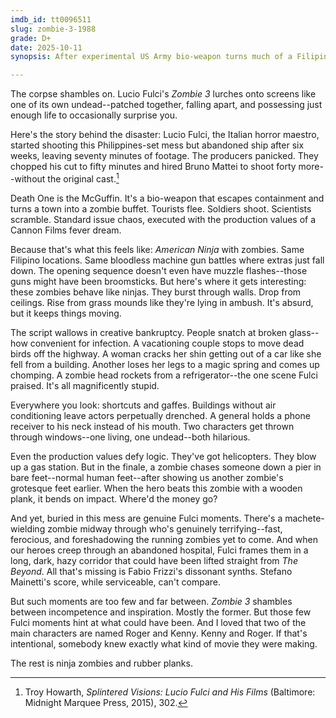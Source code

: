 ```yaml
---
imdb_id: tt0096511
slug: zombie-3-1988
grade: D+
date: 2025-10-11
synopsis: After experimental US Army bio-weapon turns much of a Filipino town into flesh-eating zombies, scientists rush to find a cure, while the military fights to contain the outbreak and assorted tourists struggle to stay alive.

---
```


The corpse shambles on. Lucio Fulci's _Zombie 3_ lurches onto screens like one of its own undead--patched together, falling apart, and possessing just enough life to occasionally surprise you.

Here's the story behind the disaster: Lucio Fulci, the Italian horror maestro, started shooting this Philippines-set mess but abandoned ship after six weeks, leaving seventy minutes of footage. The producers panicked. They chopped his cut to fifty minutes and hired Bruno Mattei to shoot forty more--without the original cast.[^1]

Death One is the McGuffin. It's a bio-weapon that escapes containment and turns a town into a zombie buffet. Tourists flee. Soldiers shoot. Scientists scramble. Standard issue chaos, executed with the production values of a Cannon Films fever dream.

Because that's what this feels like: <span data-imdb-id="tt0088708">_American Ninja_</span> with zombies. Same Filipino locations. Same bloodless machine gun battles where extras just fall down. The opening sequence doesn't even have muzzle flashes--those guns might have been broomsticks. But here's where it gets interesting: these zombies behave like ninjas. They burst through walls. Drop from ceilings. Rise from grass mounds like they're lying in ambush. It's absurd, but it keeps things moving.

The script wallows in creative bankruptcy. People snatch at broken glass--how convenient for infection.  A vacationing couple stops to move dead birds off the highway. A woman cracks her shin getting out of a car like she fell from a building. Another loses her legs to a magic spring and comes up chomping. A zombie head rockets from a refrigerator--the one scene Fulci praised. It's all magnificently stupid.

Everywhere you look: shortcuts and gaffes. Buildings without air conditioning leave actors perpetually drenched. A general holds a phone receiver to his neck instead of his mouth. Two characters get thrown through windows--one living, one undead--both hilarious.

Even the production values defy logic. They've got helicopters. They blow up a gas station. But in the finale, a zombie chases someone down a pier in bare feet--normal human feet--after showing us another zombie's grotesque feet earlier. When the hero beats this zombie with a wooden plank, it bends on impact. Where'd the money go?

And yet, buried in this mess are genuine Fulci moments. There's a machete-wielding zombie midway through who's genuinely terrifying--fast, ferocious, and foreshadowing the running zombies yet to come. And when our heroes creep through an abandoned hospital, Fulci frames them in a long, dark, hazy corridor that could have been lifted straight from <span data-imdb-id="tt0082307">_The Beyond_</span>. All that's missing is Fabio Frizzi's dissonant synths. Stefano Mainetti's score, while serviceable, can't compare.

But such moments are too few and far between. _Zombie 3_ shambles between incompetence and inspiration. Mostly the former. But those few Fulci moments hint at what could have been. And I loved that two of the main characters are named Roger and Kenny. Kenny and Roger. If that's intentional, somebody knew exactly what kind of movie they were making.

The rest is ninja zombies and rubber planks.

[^1]: Troy Howarth, _Splintered Visions: Lucio Fulci and His Films_ (Baltimore: Midnight Marquee Press, 2015), 302.